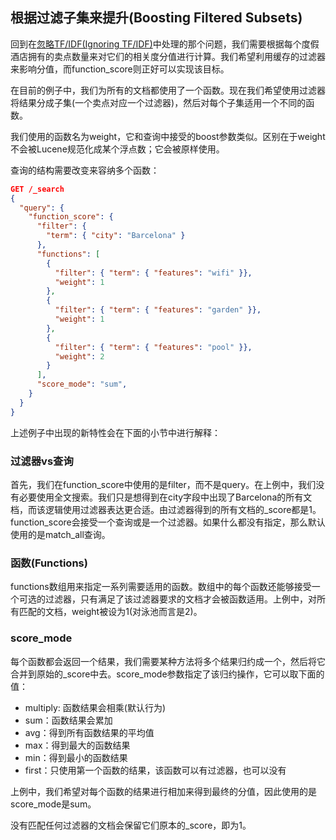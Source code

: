 ## 根据过滤子集来提升(Boosting Filtered Subsets) ##

回到在[忽略TF/IDF(Ignoring TF/IDF)](http://www.elasticsearch.org/guide/en/elasticsearch/guide/current/ignoring-tfidf.html)中处理的那个问题，我们需要根据每个度假酒店拥有的卖点数量来对它们的相关度分值进行计算。我们希望利用缓存的过滤器来影响分值，而function_score则正好可以实现该目标。

在目前的例子中，我们为所有的文档都使用了一个函数。现在我们希望使用过滤器将结果分成子集(一个卖点对应一个过滤器)，然后对每个子集适用一个不同的函数。

我们使用的函数名为weight，它和查询中接受的boost参数类似。区别在于weight不会被Lucene规范化成某个浮点数；它会被原样使用。

查询的结构需要改变来容纳多个函数：

```json
GET /_search
{
  "query": {
    "function_score": {
      "filter": { 
        "term": { "city": "Barcelona" }
      },
      "functions": [ 
        {
          "filter": { "term": { "features": "wifi" }}, 
          "weight": 1
        },
        {
          "filter": { "term": { "features": "garden" }}, 
          "weight": 1
        },
        {
          "filter": { "term": { "features": "pool" }}, 
          "weight": 2 
        }
      ],
      "score_mode": "sum", 
    }
  }
}
```

上述例子中出现的新特性会在下面的小节中进行解释：

### 过滤器vs查询 ###

首先，我们在function_score中使用的是filter，而不是query。在上例中，我们没有必要使用全文搜索。我们只是想得到在city字段中出现了Barcelona的所有文档，而该逻辑使用过滤器表达更合适。由过滤器得到的所有文档的_score都是1。function_score会接受一个查询或是一个过滤器。如果什么都没有指定，那么默认使用的是match_all查询。

### 函数(Functions) ###

functions数组用来指定一系列需要适用的函数。数组中的每个函数还能够接受一个可选的过滤器，只有满足了该过滤器要求的文档才会被函数适用。上例中，对所有匹配的文档，weight被设为1(对泳池而言是2)。

### score_mode ###

每个函数都会返回一个结果，我们需要某种方法将多个结果归约成一个，然后将它合并到原始的_score中去。score_mode参数指定了该归约操作，它可以取下面的值：

- multiply: 函数结果会相乘(默认行为)
- sum：函数结果会累加
- avg：得到所有函数结果的平均值
- max：得到最大的函数结果
- min：得到最小的函数结果
- first：只使用第一个函数的结果，该函数可以有过滤器，也可以没有

上例中，我们希望对每个函数的结果进行相加来得到最终的分值，因此使用的是score_mode是sum。

没有匹配任何过滤器的文档会保留它们原本的_score，即为1。




